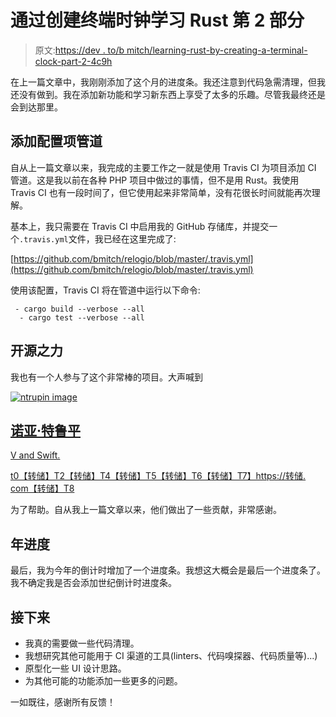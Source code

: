 # 通过创建终端时钟学习 Rust 第 2 部分

> 原文:[https://dev . to/b mitch/learning-rust-by-creating-a-terminal-clock-part-2-4c9h](https://dev.to/bmitch/learning-rust-by-creating-a-terminal-clock-part-2-4c9h)

在上一篇文章中，我刚刚添加了这个月的进度条。我还注意到代码急需清理，但我还没有做到。我在添加新功能和学习新东西上享受了太多的乐趣。尽管我最终还是会到达那里。

## [](#adding-a-ci-pipeline)添加配置项管道

自从上一篇文章以来，我完成的主要工作之一就是使用 Travis CI 为项目添加 CI 管道。这是我以前在各种 PHP 项目中做过的事情，但不是用 Rust。我使用 Travis CI 也有一段时间了，但它使用起来非常简单，没有花很长时间就能再次理解。

基本上，我只需要在 Travis CI 中启用我的 GitHub 存储库，并提交一个`.travis.yml`文件，我已经在这里完成了:

[https://github.com/bmitch/relogio/blob/master/.travis.yml](https://github.com/bmitch/relogio/blob/master/.travis.yml)

使用该配置，Travis CI 将在管道中运行以下命令:

```
 - cargo build --verbose --all
  - cargo test --verbose --all 
```

## [](#power-of-open-source)开源之力

我也有一个人参与了这个非常棒的项目。大声喊到

[![ntrupin image](../Images/083800af13cc8bb72701ee395cb5e989.png)](/ntrupin)

## [诺亚·特鲁平](/ntrupin)

[V and Swift.](/ntrupin)

[t0【转储】T2【转储】T4【转储】T5【转储】T6【转储】T7】https://转储. com【转储】T8](https://twitter.com/ntrupin)

为了帮助。自从我上一篇文章以来，他们做出了一些贡献，非常感谢。

## [](#year-progress)年进度

最后，我为今年的倒计时增加了一个进度条。我想这大概会是最后一个进度条了。我不确定我是否会添加世纪倒计时进度条。

## [](#next)接下来

*   我真的需要做一些代码清理。
*   我想研究其他可能用于 CI 渠道的工具(linters、代码嗅探器、代码质量等)...)
*   原型化一些 UI 设计思路。
*   为其他可能的功能添加一些更多的问题。

一如既往，感谢所有反馈！